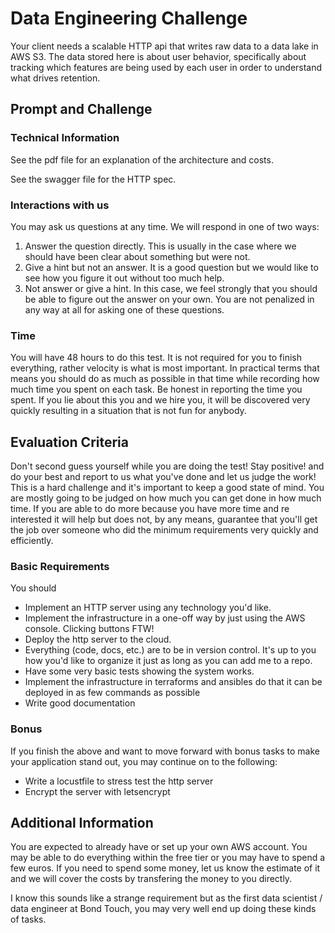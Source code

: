 # Data Engineering Challenge

Your client needs a scalable HTTP api that writes raw data to
a data lake in AWS S3. The data stored here is about user behavior,
specifically about tracking which features are being used by each
user in order to understand what drives retention.

## Prompt and Challenge

### Technical Information

See the pdf file for an explanation of the architecture and costs.

See the swagger file for the HTTP spec.

### Interactions with us

You may ask us questions at any time. We will respond in one of two ways:

1. Answer the question directly. This is usually in the case where we should
   have been clear about something but were not.
2. Give a hint but not an answer. It is a good question but we would like to
   see how you figure it out without too much help.
3. Not answer or give a hint. In this case, we feel strongly that you should
   be able to figure out the answer on your own. You are not penalized in any
   way at all for asking one of these questions.

### Time

You will have 48 hours to do this test. It is not required for you to finish
everything, rather velocity is what is most important. In practical terms that
means you should do as much as possible in that time while recording how much 
time you spent on each task. Be honest in reporting the time you spent. If you 
lie about this you and we hire you, it will be discovered very quickly
resulting in a situation that is not fun for anybody.

## Evaluation Criteria

Don't second guess yourself while you are doing the test! Stay positive! and
do your best and report to us what you've done and let us judge the work! 
This is a hard challenge and it's important to keep a good state of mind. You 
are mostly going to be judged on how much you can get done in how much time. If 
you are able to do more because you have more time and re interested it will 
help but does not, by any means, guarantee that you'll get the job over 
someone who did the minimum requirements very quickly and efficiently.

### Basic Requirements

You should

- Implement an HTTP server using any technology you'd like.
- Implement the infrastructure in a one-off way by just using the
  AWS console. Clicking buttons FTW!
- Deploy the http server to the cloud.
- Everything (code, docs, etc.) are to be in version control. It's up to you
  how you'd like to organize it just as long as you can add me to a repo.
- Have some very basic tests showing the system works.
- Implement the infrastructure in terraforms and ansibles do that it can be deployed
  in as few commands as possible
- Write good documentation

### Bonus

If you finish the above and want to move forward with bonus tasks to make
your application stand out, you may continue on to the following:

- Write a locustfile to stress test the http server
- Encrypt the server with letsencrypt

## Additional Information

You are expected to already have or set up your own AWS account. You may be 
able to do everything within the free tier or you may have to spend a few euros. 
If you need to spend some money, let us know the estimate of it and we will
cover the costs by transfering the money to you directly.

I know this sounds like a strange requirement but as the first data scientist
/ data engineer at Bond Touch, you may very well end up doing these kinds
of tasks.

